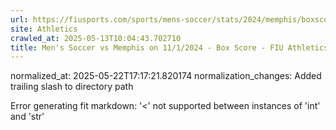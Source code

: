 ```yaml
---
url: https://fiusports.com/sports/mens-soccer/stats/2024/memphis/boxscore/12530/
site: Athletics
crawled_at: 2025-05-13T10:04:43.702710
title: Men's Soccer vs Memphis on 11/1/2024 - Box Score - FIU Athletics
---
```

normalized_at: 2025-05-22T17:17:21.820174
normalization_changes: Added trailing slash to directory path

Error generating fit markdown: '<' not supported between instances of 'int' and 'str'